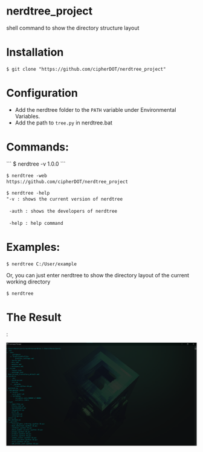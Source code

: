 # nerdtree_project
shell command to show the directory structure layout

<h1>Installation</h1>

```
$ git clone "https://github.com/cipherDOT/nerdtree_project"
```

<h1>Configuration</h1>

- Add the nerdtree folder to the ```PATH``` variable under Environmental Variables.
- Add the path to ```tree.py``` in nerdtree.bat

<h1>Commands:</h1>
```
$ nerdtree -v
1.0.0
```

```
$ nerdtree -web
https://github.com/cipherDOT/nerdtree_project
```

```
$ nerdtree -help 
"-v : shows the current version of nerdtree

 -auth : shows the developers of nerdtree
 
 -help : help command
```

<h1>Examples:</h1>

```
$ nerdtree C:/User/example
```

Or, you can just enter nerdtree to show the directory layout of the current working directory

```
$ nerdtree
```

<h1>The Result</h1>:

![](images/nerdtree%20demo.png)
